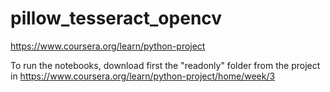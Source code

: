 # pillow_tesseract_opencv
https://www.coursera.org/learn/python-project

To run the notebooks, download first the "readonly" folder from the project in https://www.coursera.org/learn/python-project/home/week/3
